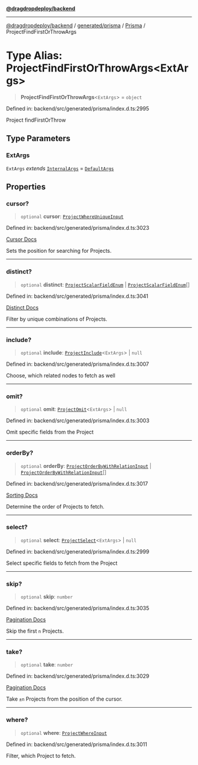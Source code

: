 [**@dragdropdeploy/backend**](../../../../../README.md)

***

[@dragdropdeploy/backend](../../../../../README.md) / [generated/prisma](../../../README.md) / [Prisma](../README.md) / ProjectFindFirstOrThrowArgs

# Type Alias: ProjectFindFirstOrThrowArgs\<ExtArgs\>

> **ProjectFindFirstOrThrowArgs**\<`ExtArgs`\> = `object`

Defined in: backend/src/generated/prisma/index.d.ts:2995

Project findFirstOrThrow

## Type Parameters

### ExtArgs

`ExtArgs` *extends* [`InternalArgs`](../../../runtime/library/type-aliases/InternalArgs.md) = [`DefaultArgs`](../../../runtime/library/type-aliases/DefaultArgs.md)

## Properties

### cursor?

> `optional` **cursor**: [`ProjectWhereUniqueInput`](ProjectWhereUniqueInput.md)

Defined in: backend/src/generated/prisma/index.d.ts:3023

[Cursor Docs](https://www.prisma.io/docs/concepts/components/prisma-client/pagination#cursor-based-pagination)

Sets the position for searching for Projects.

***

### distinct?

> `optional` **distinct**: [`ProjectScalarFieldEnum`](ProjectScalarFieldEnum.md) \| [`ProjectScalarFieldEnum`](ProjectScalarFieldEnum.md)[]

Defined in: backend/src/generated/prisma/index.d.ts:3041

[Distinct Docs](https://www.prisma.io/docs/concepts/components/prisma-client/distinct)

Filter by unique combinations of Projects.

***

### include?

> `optional` **include**: [`ProjectInclude`](ProjectInclude.md)\<`ExtArgs`\> \| `null`

Defined in: backend/src/generated/prisma/index.d.ts:3007

Choose, which related nodes to fetch as well

***

### omit?

> `optional` **omit**: [`ProjectOmit`](ProjectOmit.md)\<`ExtArgs`\> \| `null`

Defined in: backend/src/generated/prisma/index.d.ts:3003

Omit specific fields from the Project

***

### orderBy?

> `optional` **orderBy**: [`ProjectOrderByWithRelationInput`](ProjectOrderByWithRelationInput.md) \| [`ProjectOrderByWithRelationInput`](ProjectOrderByWithRelationInput.md)[]

Defined in: backend/src/generated/prisma/index.d.ts:3017

[Sorting Docs](https://www.prisma.io/docs/concepts/components/prisma-client/sorting)

Determine the order of Projects to fetch.

***

### select?

> `optional` **select**: [`ProjectSelect`](ProjectSelect.md)\<`ExtArgs`\> \| `null`

Defined in: backend/src/generated/prisma/index.d.ts:2999

Select specific fields to fetch from the Project

***

### skip?

> `optional` **skip**: `number`

Defined in: backend/src/generated/prisma/index.d.ts:3035

[Pagination Docs](https://www.prisma.io/docs/concepts/components/prisma-client/pagination)

Skip the first `n` Projects.

***

### take?

> `optional` **take**: `number`

Defined in: backend/src/generated/prisma/index.d.ts:3029

[Pagination Docs](https://www.prisma.io/docs/concepts/components/prisma-client/pagination)

Take `±n` Projects from the position of the cursor.

***

### where?

> `optional` **where**: [`ProjectWhereInput`](ProjectWhereInput.md)

Defined in: backend/src/generated/prisma/index.d.ts:3011

Filter, which Project to fetch.
